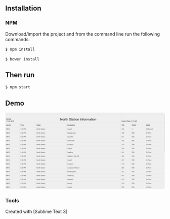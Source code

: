 
## Installation

### NPM
Download/import the project and from the command line run the following commands:

```bash
$ npm install
```
```bash
$ bower install
```
## Then run
```bash
$ npm start
```
## Demo
![image](https://github.com/JSAssignments/ng4-display-board/blob/master/src/assets/images/demo.JPG)

### Tools

Created with [Sublime Text 3]
